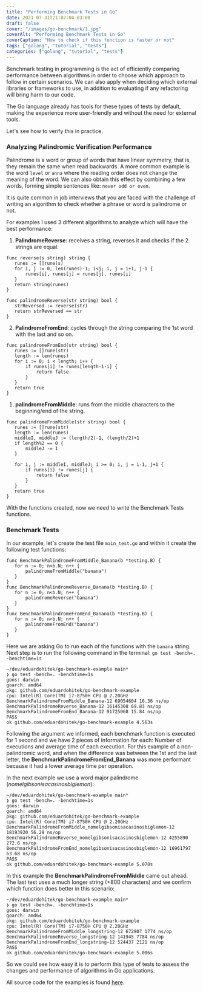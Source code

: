 ```yaml
---
title: "Performing Benchmark Tests in Go"
date: 2021-07-31T21:02:04-03:00
draft: false
cover: "/images/go-benchmark/1.jpg"
coverAlt: "Performing Benchmark Tests in Go"
coverCaption: "How to check if this function is faster or not"
tags: ["golang", "tutorial", "tests"]
categories: ["golang", "tutorial", "tests"]
---
```


Benchmark testing in programming is the act of efficiently comparing performance between algorithms in order to choose which approach to follow in certain scenarios. We can also apply when deciding which external libraries or frameworks to use, in addition to evaluating if any refactoring will bring harm to our code.

The Go language already has tools for these types of tests by default, making the experience more user-friendly and without the need for external tools.

Let's see how to verify this in practice.

### Analyzing Palindromic Verification Performance

Palindrome is a word or group of words that have linear symmetry, that is, they remain the same when read backwards. A more common example is the word `level` or `anna` where the reading order does not change the meaning of the word. We can also obtain this effect by combining a few words, forming simple sentences like: `never odd or even`.

It is quite common in job interviews that you are faced with the challenge of writing an algorithm to check whether a phrase or word is palindrome or not.

For examples I used 3 different algorithms to analyze which will have the best performance:

1) **PalindromeReverse**: receives a string, reverses it and checks if the 2 strings are equal.
```
func reverse(s string) string {
   runes := []rune(s)
   for i, j := 0, len(runes)-1; i<j; i, j = i+1, j-1 {
       runes[i], runes[j] = runes[j], runes[i]
   }
   return string(runes)
}

func palindromeReverse(str string) bool {
   strReversed := reverse(str)
   return strReversed == str
}
```
2) **PalindromeFromEnd**: cycles through the string comparing the 1st word with the last and so on.
```
func palindromeFromEnd(str string) bool {
   runes := []rune(str)
   length := len(runes)
   for i := 0; i < length; i++ {
       if runes[i] != runes[length-1-i] {
           return false
       }
   }
   return true
}
```
1) **palindromeFromMiddle**: runs from the middle characters to the beginning/end of the string.
```
func palindromeFromMiddle(str string) bool {
   runes := []rune(str)
   length := len(runes)
   middleI, middleJ := (length/2)-1, (length/2)+1
   if length%2 == 0 {
       middleJ -= 1
   }

   for i, j := middleI, middleJ; i >= 0; i, j = i-1, j+1 {
       if runes[i] != runes[j] {
           return false
       }
   }
   return true
}
```

With the functions created, now we need to write the Benchmark Tests functions.

### Benchmark Tests

In our example, let's create the test file `main_test.go` and within it create the following test functions:
```
func BenchmarkPalindromeFromMiddle_Banana(b *testing.B) {
   for n := 0; n<b.N; n++ {
       palindromeFromMiddle("banana")
   }
}
func BenchmarkPalindromeReverse_Banana(b *testing.B) {
   for n := 0; n<b.N; n++ {
       palindromeReverse("banana")
   }
}
func BenchmarkPalindromeFromEnd_Banana(b *testing.B) {
   for n := 0; n<b.N; n++ {
       palindromeFromEnd("banana")
   }
}
```

Here we are asking Go to run each of the functions with the `banana` string. Next step is to run the following command in the terminal: `go test -bench=. -benchtime=1s`
```
~/dev/eduardohitek/go-benchmark-example main*
❯ go test -bench=. -benchtime=1s
goos: darwin
goarch: amd64
pkg: github.com/eduardohitek/go-benchmark-example
cpu: Intel(R) Core(TM) i7-8750H CPU @ 2.20GHz
BenchmarkPalindromeFromMiddle_Banana-12 69054604 16.36 ns/op
BenchmarkPalindromeReverse_Banana-12 16145308 69.83 ns/op
BenchmarkPalindromeFromEnd_Banana-12 91725068 15.84 ns/op
PASS
ok github.com/eduardohitek/go-benchmark-example 4.563s
```

Following the argument we informed, each benchmark function is executed for 1 second and we have 2 pieces of information for each: Number of executions and average time of each execution. For this example of a non-palindromic word, and when the difference was between the 1st and the last letter, the **BenchmarkPalindromeFromEnd_Banana** was more performant because it had a lower average time per operation.

In the next example we use a word major palindrome (*nomelgibsonisacasinosbiglemon*):
```
~/dev/eduardohitek/go-benchmark-example main*
❯ go test -bench=. -benchtime=1s
goos: darwin
goarch: amd64
pkg: github.com/eduardohitek/go-benchmark-example
cpu: Intel(R) Core(TM) i7-8750H CPU @ 2.20GHz
BenchmarkPalindromeFromMiddle_nomelgibsonisacasinosbiglemon-12 18193920 56.29 ns/op
BenchmarkPalindromeReverse_nomelgibsonisacasinosbiglemon-12 4255890 272.6 ns/op
BenchmarkPalindromeFromEnd_nomelgibsonisacasinosbiglemon-12 16961797 63.68 ns/op
PASS
ok github.com/eduardohitek/go-benchmark-example 5.078s

```


In this example the **BenchmarkPalindromeFromMiddle** came out ahead. The last test uses a much longer string (+800 characters) and we confirm which function does better in this scenario:

```
~/dev/eduardohitek/go-benchmark-example main*
❯ go test -bench=. -benchtime=1s
goos: darwin
goarch: amd64
pkg: github.com/eduardohitek/go-benchmark-example
cpu: Intel(R) Core(TM) i7-8750H CPU @ 2.20GHz
BenchmarkPalindromeFromMiddle_longstring-12 672807 1774 ns/op
BenchmarkPalindromeReverse_longstring-12 141945 7784 ns/op
BenchmarkPalindromeFromEnd_longstring-12 524437 2121 ns/op
PASS
ok github.com/eduardohitek/go-benchmark-example 5.006s
```

So we could see how easy it is to perform this type of tests to assess the changes and performance of algorithms in Go applications.

All source code for the examples is found [here](https://github.com/eduardohitek/go-benchmark-example).

